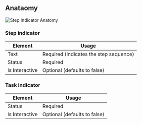 ## Anataomy

![Step Indicator Anatomy](/assets/components/stepper/stepper-anatomy.png)

### Step indicator

| Element          | Usage                                           |
|------------------|-------------------------------------------------|
| Text             | Required (indicates the step sequence)                       |
| Status            | Required |
| Is Interactive      | Optional (defaults to false)       |


### Task indicator

| Element          | Usage                                           |
|------------------|-------------------------------------------------|
| Status            | Required |
| Is Interactive      | Optional (defaults to false)       |
